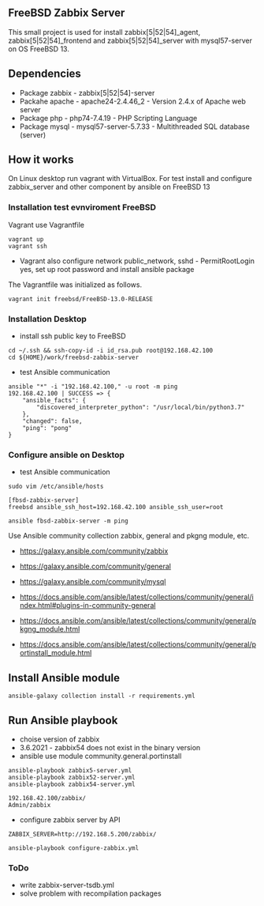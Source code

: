## FreeBSD Zabbix Server

This small project is used for install zabbix[5|52|54]_agent, zabbix[5|52|54]_frontend and
zabbix[5|52|54]_server with mysql57-server on OS FreeBSD 13.

## Dependencies

- Package zabbix - zabbix[5|52|54]-server
- Packahe apache - apache24-2.4.46_2 - Version 2.4.x of Apache web server
- Package php - php74-7.4.19 - PHP Scripting Language
- Package mysql - mysql57-server-5.7.33 - Multithreaded SQL database (server)

## How it works

On Linux desktop run vagrant with VirtualBox. For test install and configure
zabbix_server and other component by ansible on FreeBSD 13

### Installation test evnviroment FreeBSD

Vagrant use Vagrantfile

```console
vagrant up
vagrant ssh
```
- Vagrant also configure network public_network, sshd - PermitRootLogin yes, set up root password and install ansible package

The Vagrantfile was initialized as follows.
```console
vagrant init freebsd/FreeBSD-13.0-RELEASE
```

### Installation Desktop

- install ssh public key to FreeBSD

```console
cd ~/.ssh && ssh-copy-id -i id_rsa.pub root@192.168.42.100
cd ${HOME}/work/freebsd-zabbix-server
```
- test Ansible communication
```console
ansible "*" -i "192.168.42.100," -u root -m ping
192.168.42.100 | SUCCESS => {
    "ansible_facts": {
        "discovered_interpreter_python": "/usr/local/bin/python3.7"
    },
    "changed": false,
    "ping": "pong"
}
```
### Configure ansible on Desktop

- test Ansible communication

```console
sudo vim /etc/ansible/hosts

[fbsd-zabbix-server]
freebsd ansible_ssh_host=192.168.42.100 ansible_ssh_user=root

ansible fbsd-zabbix-server -m ping
```
Use Ansible community collection zabbix, general and pkgng module, etc.

- https://galaxy.ansible.com/community/zabbix
- https://galaxy.ansible.com/community/general
- https://galaxy.ansible.com/community/mysql

- https://docs.ansible.com/ansible/latest/collections/community/general/index.html#plugins-in-community-general
- https://docs.ansible.com/ansible/latest/collections/community/general/pkgng_module.html
- https://docs.ansible.com/ansible/latest/collections/community/general/portinstall_module.html

## Install Ansible module

```console
ansible-galaxy collection install -r requirements.yml
```

## Run Ansible playbook

- choise version of zabbix
- 3.6.2021 - zabbix54 does not exist in the binary version
- ansible use module community.general.portinstall

```console
ansible-playbook zabbix5-server.yml
ansible-playbook zabbix52-server.yml
ansible-playbook zabbix54-server.yml
```

```console
192.168.42.100/zabbix/
Admin/zabbix
```

- configure zabbix server by API

```console
ZABBIX_SERVER=http://192.168.5.200/zabbix/

ansible-playbook configure-zabbix.yml
```

### ToDo

- write zabbix-server-tsdb.yml
- solve problem with recompilation packages
